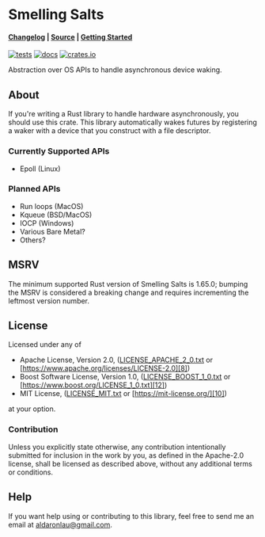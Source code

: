 # Smelling Salts

#### [Changelog][3] | [Source][4] | [Getting Started][5]

[![tests](https://github.com/ardaku/smelling_salts/workflows/tests/badge.svg)][2]
[![docs](https://docs.rs/smelling_salts/badge.svg)][0]
[![crates.io](https://img.shields.io/crates/v/smelling_salts.svg)][1]

Abstraction over OS APIs to handle asynchronous device waking.

## About
If you're writing a Rust library to handle hardware asynchronously, you should
use this crate.  This library automatically wakes futures by registering a waker
with a device that you construct with a file descriptor.

### Currently Supported APIs
 - Epoll (Linux)

### Planned APIs
 - Run loops (MacOS)
 - Kqueue (BSD/MacOS)
 - IOCP (Windows)
 - Various Bare Metal?
 - Others?

## MSRV
The minimum supported Rust version of Smelling Salts is 1.65.0; bumping the MSRV
is considered a breaking change and requires incrementing the leftmost version
number.

## License
Licensed under any of
 - Apache License, Version 2.0, ([LICENSE_APACHE_2_0.txt][7]
   or [https://www.apache.org/licenses/LICENSE-2.0][8])
 - Boost Software License, Version 1.0, ([LICENSE_BOOST_1_0.txt][11]
   or [https://www.boost.org/LICENSE_1_0.txt][12])
 - MIT License, ([LICENSE_MIT.txt][9] or [https://mit-license.org/][10])

at your option.

### Contribution
Unless you explicitly state otherwise, any contribution intentionally submitted
for inclusion in the work by you, as defined in the Apache-2.0 license, shall be
licensed as described above, without any additional terms or conditions.

## Help
If you want help using or contributing to this library, feel free to send me an
email at [aldaronlau@gmail.com][13].

[0]: https://docs.rs/smelling_salts
[1]: https://crates.io/crates/smelling_salts
[2]: https://github.com/ardaku/smelling_salts/actions?query=workflow%3Atests
[3]: https://github.com/ardaku/smelling_salts/blob/main/CHANGELOG.md
[4]: https://github.com/ardaku/smelling_salts/
[5]: https://docs.rs/smelling_salts#getting-started
[6]: https://aldaronlau.com/
[7]: https://github.com/ardaku/smelling_salts/blob/main/LICENSE_APACHE_2_0.txt
[8]: https://www.apache.org/licenses/LICENSE-2.0
[9]: https://github.com/ardaku/smelling_salts/blob/main/LICENSE_MIT.txt
[10]: https://mit-license.org/
[11]: https://github.com/ardaku/smelling_salts/blob/main/LICENSE_BOOST_1_0.txt
[12]: https://www.boost.org/LICENSE_1_0.txt
[13]: mailto:aldaronlau@gmail.com
